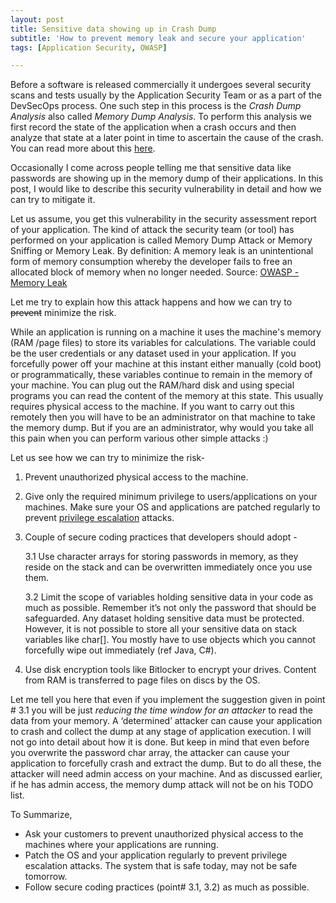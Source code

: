 ```yaml
---
layout: post 
title: Sensitive data showing up in Crash Dump 
subtitle: 'How to prevent memory leak and secure your application' 
tags: [Application Security, OWASP]

---
```


Before a software is released commercially it undergoes several security scans and tests usually by the Application Security Team or as a part of the DevSecOps process. One such step in this process is the *Crash Dump Analysis* also called *Memory Dump Analysis*. To perform this analysis we first record the state of the application when a crash occurs and then analyze that state at a later point in time to ascertain the cause of the crash. You can read more about this [here](https://www.concurrency.com/blog/march-2018/crash-dump-analysis).

  

Occasionally I come across people telling me that sensitive data like passwords are showing up in the memory dump of their applications. In this post, I would like to describe this security vulnerability in detail and how we can try to mitigate it.

  

Let us assume, you get this vulnerability in the security assessment report of your application. The kind of attack the security team (or tool) has performed on your application is called Memory Dump Attack or Memory Sniffing or Memory Leak. By definition: A memory leak is an unintentional form of memory consumption whereby the developer fails to free an allocated block of memory when no longer needed. Source: [OWASP - Memory Leak](https://owasp.org/www-community/vulnerabilities/Memory_leak)

  

Let me try to explain how this attack happens and how we can try to ~~prevent~~ minimize the risk.

While an application is running on a machine it uses the machine's memory (RAM /page files) to store its variables for calculations. The variable could be the user credentials or any dataset used in your application. If you forcefully power off your machine at this instant either manually (cold boot) or programmatically, these variables continue to remain in the memory of your machine. You can plug out the RAM/hard disk and using special programs you can read the content of the memory at this state. This usually requires physical access to the machine. If you want to carry out this remotely then you will have to be an administrator on that machine to take the memory dump. But if you are an administrator, why would you take all this pain when you can perform various other simple attacks :)

  

Let us see how we can try to minimize the risk-

1.  Prevent unauthorized physical access to the machine.
2.  Give only the required minimum privilege to users/applications on your machines. Make sure your OS and applications are patched regularly to prevent [privilege escalation](https://en.wikipedia.org/wiki/Privilege_escalation) attacks.
3.  Couple of secure coding practices that developers should adopt -

	3.1 Use character arrays for storing passwords in memory, as they reside on the stack and can be overwritten immediately once you use them.

	3.2 Limit the scope of variables holding sensitive data in your code as much as possible. Remember it’s not only the password that should be safeguarded. Any dataset holding sensitive data must be protected. However, it is not possible to store all your sensitive data on stack variables like char[]. You mostly have to use objects which you cannot forcefully wipe out immediately (ref Java, C#).

4. Use disk encryption tools like Bitlocker to encrypt your drives. Content from RAM is transferred to page files on discs by the OS.

  

Let me tell you here that even if you implement the suggestion given in point # 3.1 you will be just _reducing the time window for an attacker_ to read the data from your memory. A ‘determined’ attacker can cause your application to crash and collect the dump at any stage of application execution. I will not go into detail about how it is done. But keep in mind that even before you overwrite the password char array, the attacker can cause your application to forcefully crash and extract the dump. But to do all these, the attacker will need admin access on your machine. And as discussed earlier, if he has admin access, the memory dump attack will not be on his TODO list.

  

To Summarize,

-   Ask your customers to prevent unauthorized physical access to the machines where your applications are running.
-   Patch the OS and your application regularly to prevent privilege escalation attacks. The system that is safe today, may not be safe tomorrow.
-   Follow secure coding practices (point# 3.1, 3.2) as much as possible.

